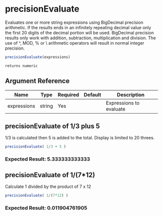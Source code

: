 # precisionEvaluate

Evaluates one or more string expressions using BigDecimal precision arithmetic. If the results ends in an infinitely repeating decimal value only the first 20 digits of the decimal portion will be used.  BigDecimal precision results only work with addition, subtraction, multiplication and division.  The use of ^, MOD, % or \ arithmetic operators will result in normal integer precision.

```javascript
precisionEvaluate(expressions)
```

```javascript
returns numeric
```

## Argument Reference

| Name | Type | Required | Default | Description |
| --- | --- | --- | --- | --- |
| expressions | string | Yes |  | Expressions to evaluate |

## precisionEvaluate of 1/3 plus 5

1/3 is calculated then 5 is added to the total.  Display is limited to 20 threes.

```javascript
precisionEvaluate( 1/3 + 5 )
```

### Expected Result: 5.333333333333

## precisionEvaluate of 1/(7*12)

Calculate 1 divided by the product of 7 x 12

```javascript
precisionEvaluate( 1/(7*12) )
```

### Expected Result: 0.011904761905

